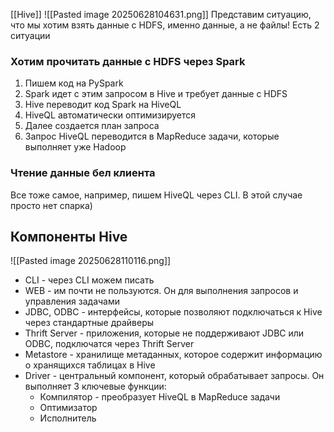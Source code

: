 [[Hive]]
![[Pasted image 20250628104631.png]]
Представим ситуацию, что мы хотим взять данные с HDFS, именно данные, а не файлы! Есть 2 ситуации
### Хотим прочитать данные с HDFS через Spark
1. Пишем код на PySpark
2. Spark идет с этим запросом в Hive и требует данные с HDFS
3. Hive переводит код Spark на HiveQL
4. HiveQL автоматически оптимизируется
5. Далее создается план запроса
6. Запрос HiveQL переводится в MapReduce задачи, которые выполняет уже Hadoop
### Чтение данные бел клиента
Все тоже самое, например, пишем HiveQL через CLI. В этой случае просто нет спарка)
## Компоненты Hive
![[Pasted image 20250628110116.png]]

- CLI - через CLI можем писать 
- WEB - им почти не пользуются. Он для выполнения запросов и управления задачами
- JDBC, ODBC - интерфейсы, которые позволяют подключаться к Hive через стандартные драйверы
- Thrift Server - приложения, которые не поддерживают JDBC или ODBC, подключатся через Thrift Server
- Metastore - хранилище метаданных, которое содержит информацию о хранящихся таблицах в Hive
- Driver - центральный компонент, который обрабатывает запросы. Он выполняет 3 ключевые функции: 
	- Компилятор - преобразует HiveQL в MapReduce задачи
	- Оптимизатор 
	- Исполнитель